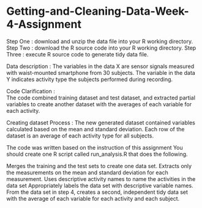 # Getting-and-Cleaning-Data-Week-4-Assignment


Step One :  download and unzip the data file into your R working directory.
Step Two : download the R source code into your R working directory.
Step Three : execute R source code to generate tidy data file.

Data description : 
The variables in the data X are sensor signals measured with waist-mounted smartphone from 30 subjects. The variable in the data Y indicates activity type the subjects performed during recording.

Code Clarification :  
The code combined training dataset and test dataset, and extracted partial variables to create another dataset with the averages of each variable for each activity.

Creating dataset Process : 
The new generated dataset contained variables calculated based on the mean and standard deviation. Each row of the dataset is an average of each activity type for all subjects.

The code was written based on the instruction of this assignment
You should create one R script called run_analysis.R that does the following.

Merges the training and the test sets to create one data set.
Extracts only the measurements on the mean and standard deviation for each measurement.
Uses descriptive activity names to name the activities in the data set
Appropriately labels the data set with descriptive variable names.
From the data set in step 4, creates a second, independent tidy data set with the average of each variable for each activity and each subject.

